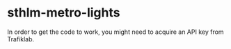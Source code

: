 # sthlm-metro-lights

In order to get the code to work, you might need to acquire an API key from Trafiklab.
